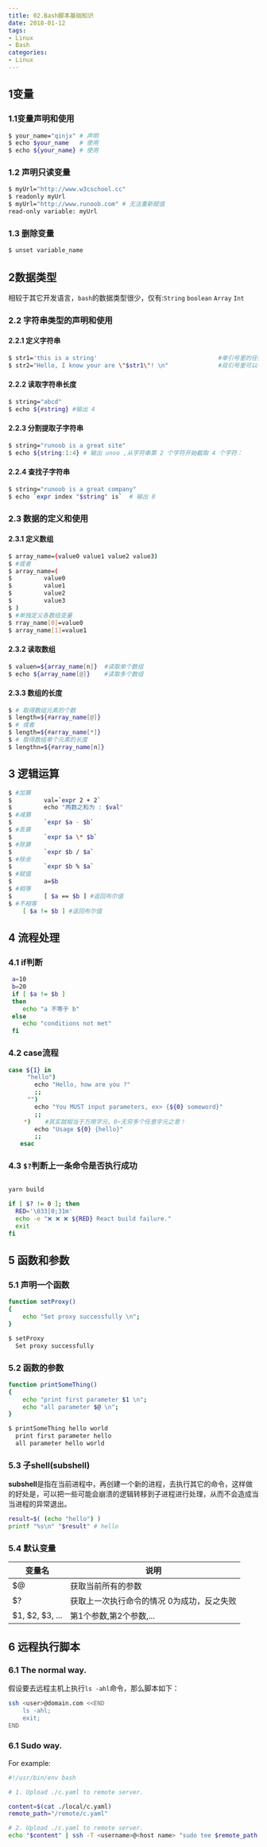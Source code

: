 ```yaml
---
title: 02.Bash脚本基础知识
date: 2018-01-12
tags:
- Linux
- Bash
categories:
- Linux
---
```

## 1变量
### 1.1变量声明和使用
``` bash 
$ your_name="qinjx" # 声明
$ echo $your_name   # 使用
$ echo ${your_name} # 使用
```
### 1.2 声明只读变量
``` bash 
$ myUrl="http://www.w3cschool.cc"
$ readonly myUrl
$ myUrl="http://www.runoob.com" # 无法重新赋值
read-only variable: myUrl
```
### 1.3 删除变量
``` bash 
$ unset variable_name
```
## 2数据类型
相较于其它开发语言，`bash`的数据类型很少，仅有:`String` `boolean` `Array` `Int`

### 2.2 字符串类型的声明和使用
#### 2.2.1 定义字符串
``` bash 
$ str1='this is a string'                                  #单引号里的任何字符都会原样输出，字符串中的变量是无效的
$ str2="Hello, I know your are \"$str1\"! \n"              #双引号里可以有变量和转义字符
```
#### 2.2.2 读取字符串长度
``` bash
$ string="abcd"
$ echo ${#string} #输出 4
```
#### 2.2.3 分割提取子字符串              
``` bash
$ string="runoob is a great site"
$ echo ${string:1:4} # 输出 unoo ,从字符串第 2 个字符开始截取 4 个字符：
```
#### 2.2.4 查找子字符串
``` bash 
$ string="runoob is a great company"
$ echo `expr index "$string" is`  # 输出 8
```
### 2.3 数据的定义和使用
#### 2.3.1 定义数组
``` bash 
$ array_name=(value0 value1 value2 value3)
$ #或者
$ array_name=(
$         value0
$         value1
$         value2
$         value3
$ )
$ #单独定义各数组变量
$ rray_name[0]=value0
$ array_name[1]=value1
```
#### 2.3.2 读取数组
``` bash 
$ valuen=${array_name[n]}  #读取单个数组
$ echo ${array_name[@]}    #读取多个数组
```
#### 2.3.3 数组的长度
``` bash 
$ # 取得数组元素的个数
$ length=${#array_name[@]}
$ # 或者
$ length=${#array_name[*]}
$ # 取得数组单个元素的长度
$ lengthn=${#array_name[n]}
```
## 3 逻辑运算
``` bash 
$ #加算
$         val=`expr 2 + 2`
$         echo "两数之和为 : $val"
$ #减算
$         `expr $a - $b`
$ #乖算
$         `expr $a \* $b`
$ #除算
$         `expr $b / $a`
$ #除余
$         `expr $b % $a`
$ #赋值
$         a=$b
$ #相等
$         [ $a == $b ] #返回布尔值
$ #不相等
    [ $a != $b ] #返回布尔值
```

## 4 流程处理
### 4.1 if判断
``` bash 
 a=10
 b=20
 if [ $a != $b ]
 then
    echo "a 不等于 b"
 else
    echo "conditions not met"
 fi
``` 
### 4.2 case流程
``` bash
case ${1} in
  　　"hello")
	　　echo "Hello, how are you ?"
	　　;;
 　　 "")
	　　echo "You MUST input parameters, ex> {${0} someword}"
	　　;;
 　　*)    #其实就相当于万用字元，0~无穷多个任意字元之意！
	　　echo "Usage ${0} {hello}"
	　　;;
　　esac
```

### 4.3 `$?`判断上一条命令是否执行成功
``` bash

yarn build

if [ $? != 0 ]; then
  RED='\033[0;31m'
  echo -e "❌ ❌ ❌ ${RED} React build failure."
  exit
fi
```

## 5 函数和参数
### 5.1 声明一个函数
``` bash 
function setProxy()
{
    echo "Set proxy successfully \n";
}
```
``` bash title="调用结果" {2}
$ setProxy
  Set proxy successfully
```

### 5.2 函数的参数



``` bash  
function printSomeThing()
{
    echo "print first parameter $1 \n";
    echo "all parameter $@ \n";
}
```

``` bash title="调用结果" {2,3}
$ printSomeThing hello world
  print first parameter hello
  all parameter hello world 
```

### 5.3 子shell(subshell)
**subshell**是指在当前进程中，再创建一个新的进程，去执行其它的命令，这样做的好处是，可以把一些可能会崩溃的逻辑转移到子进程进行处理，从而不会造成当
当进程的异常退出。
```bash
result=$( (echo "hello") )
printf "%s\n" "$result" # hello
```

### 5.4 默认变量

| 变量名             | 说明                     |
|-----------------|------------------------|
| $@              | 获取当前所有的参数              |
| $?              | 获取上一次执行命令的情况 0为成功，反之失败 | 
| $1, $2, $3, ... | 第1个参数,第2个参数,...        | 


## 6 远程执行脚本
### 6.1 The normal way.
假设要去远程主机上执行`ls -ahl`命令，那么脚本如下：

```bash title="script.sh"
ssh <user>@domain.com <<END
    ls -ahl;
    exit;
END
```

### 6.1 Sudo way.

For example:
```bash
#!/usr/bin/env bash

# 1. Upload ./c.yaml to remote server.

content=$(cat ./local/c.yaml)
remote_path="/remote/c.yaml"

# 2. Upload ./c.yaml to remote server.
echo "$content" | ssh -T <username>@<host name> "sudo tee $remote_path > /dev/null"
```
